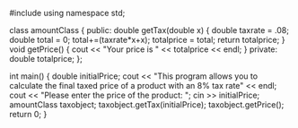 #include <iostream>
using namespace std;

class amountClass
{
    public:
        double getTax(double x)
        {
            double taxrate = .08;
            double total = 0;
            total+=(taxrate*x+x);
            totalprice = total;
            return totalprice;
        }
        void getPrice()
        {
            cout << "Your price is " << totalprice << endl;
        }
    private:
        double totalprice;
};

int main()
{
    double initialPrice;
    cout << "This program allows you to calculate the final taxed price of a product with an 8% tax rate" << endl;
    cout << "Please enter the price of the product: ";
    cin >> initialPrice;
    amountClass taxobject;
    taxobject.getTax(initialPrice);
    taxobject.getPrice();
    return 0;
}
